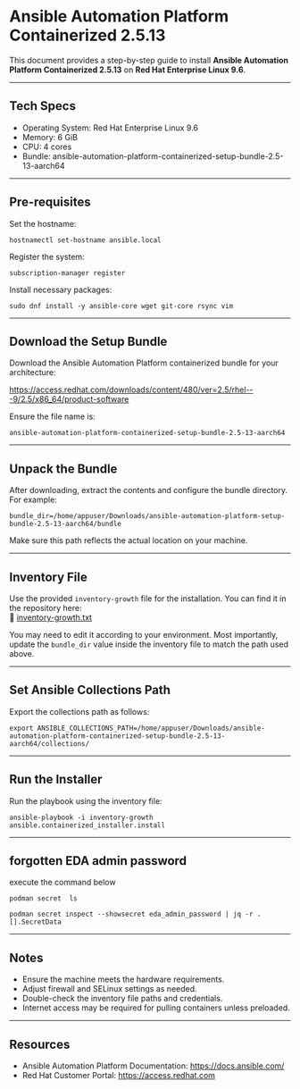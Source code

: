 # Ansible Automation Platform Containerized 2.5.13

This document provides a step-by-step guide to install **Ansible Automation Platform Containerized 2.5.13** on **Red Hat Enterprise Linux 9.6**.

---

## Tech Specs

- Operating System: Red Hat Enterprise Linux 9.6  
- Memory: 6 GiB  
- CPU: 4 cores  
- Bundle: ansible-automation-platform-containerized-setup-bundle-2.5-13-aarch64

---

## Pre-requisites

Set the hostname:
```
hostnamectl set-hostname ansible.local
```

Register the system:
```
subscription-manager register
```

Install necessary packages:
```
sudo dnf install -y ansible-core wget git-core rsync vim
```

---

## Download the Setup Bundle

Download the Ansible Automation Platform containerized bundle for your architecture:

https://access.redhat.com/downloads/content/480/ver=2.5/rhel---9/2.5/x86_64/product-software

Ensure the file name is:
```
ansible-automation-platform-containerized-setup-bundle-2.5-13-aarch64
```

---

## Unpack the Bundle

After downloading, extract the contents and configure the bundle directory. For example:

```
bundle_dir=/home/appuser/Downloads/ansible-automation-platform-setup-bundle-2.5-13-aarch64/bundle
```

Make sure this path reflects the actual location on your machine.

---

## Inventory File

Use the provided `inventory-growth` file for the installation. You can find it in the repository here:  
🔗 [inventory-growth.txt](https://github.com/mmintah00/labs/blob/main/Ansible%20Automation%20Platform/inventory-growth.txt)

You may need to edit it according to your environment. Most importantly, update the `bundle_dir` value inside the inventory file to match the path used above.

---

## Set Ansible Collections Path

Export the collections path as follows:

```
export ANSIBLE_COLLECTIONS_PATH=/home/appuser/Downloads/ansible-automation-platform-containerized-setup-bundle-2.5-13-aarch64/collections/
```

---

## Run the Installer

Run the playbook using the inventory file:

```
ansible-playbook -i inventory-growth ansible.containerized_installer.install
```

---

## forgotten EDA admin password

execute the command below

```
podman secret  ls
```

```
podman secret inspect --showsecret eda_admin_password | jq -r .[].SecretData
```

---

## Notes

- Ensure the machine meets the hardware requirements.
- Adjust firewall and SELinux settings as needed.
- Double-check the inventory file paths and credentials.
- Internet access may be required for pulling containers unless preloaded.

---

## Resources

- Ansible Automation Platform Documentation: https://docs.ansible.com/
- Red Hat Customer Portal: https://access.redhat.com
